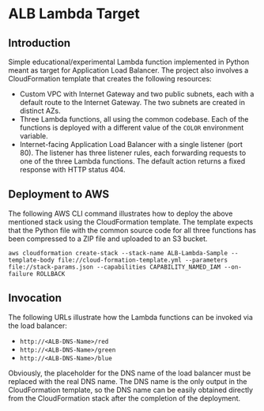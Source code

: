 # ALB Lambda Target

## Introduction
Simple educational/experimental Lambda function implemented in Python meant as target for Application Load Balancer. The project also involves a CloudFormation template that creates the following resources:
* Custom VPC with Internet Gateway and two public subnets, each with a default route to the Internet Gateway. The two subnets are created in distinct AZs.
* Three Lambda functions, all using the common codebase. Each of the functions is deployed with a different value of the `COLOR` environment variable.
* Internet-facing Application Load Balancer with a single listener (port 80). The listener has three listener rules, each forwarding requests to one of the three Lambda functions. The default action returns a fixed response with HTTP status 404.

## Deployment to AWS
The following AWS CLI command illustrates how to deploy the above mentioned stack using the CloudFormation template. The template expects that the Python file with the common source code for all three functions has been compressed to a ZIP file and uploaded to an S3 bucket.
```
aws cloudformation create-stack --stack-name ALB-Lambda-Sample --template-body file://cloud-formation-template.yml --parameters file://stack-params.json --capabilities CAPABILITY_NAMED_IAM --on-failure ROLLBACK
```

## Invocation
The following URLs illustrate how the Lambda functions can be invoked via the load balancer:
* `http://<ALB-DNS-Name>/red`
* `http://<ALB-DNS-Name>/green`
* `http://<ALB-DNS-Name>/blue`

Obviously, the placeholder for the DNS name of the load balancer must be replaced with the real DNS name. The DNS name is the only output in the CloudFormation template, so the DNS name can be easily obtained directly from the CloudFormation stack after the completion of the deployment.
